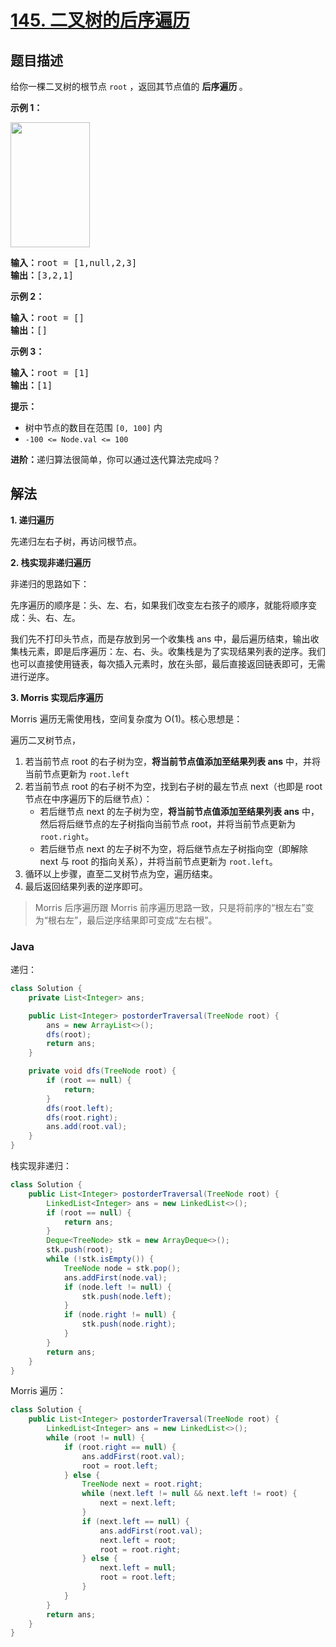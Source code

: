 # [145. 二叉树的后序遍历](https://leetcode.cn/problems/binary-tree-postorder-traversal)

## 题目描述

<p>给你一棵二叉树的根节点 <code>root</code> ，返回其节点值的 <strong>后序遍历 </strong>。</p>

<p><strong>示例 1：</strong></p>
<img alt="" src="https://gcore.jsdelivr.net/gh/doocs/leetcode@main/solution/0100-0199/0145.Binary%20Tree%20Postorder%20Traversal/images/pre1.jpg" style="width: 127px; height: 200px;" />
<pre>
<strong>输入：</strong>root = [1,null,2,3]
<strong>输出：</strong>[3,2,1]
</pre>

<p><strong>示例 2：</strong></p>

<pre>
<strong>输入：</strong>root = []
<strong>输出：</strong>[]
</pre>

<p><strong>示例 3：</strong></p>

<pre>
<strong>输入：</strong>root = [1]
<strong>输出：</strong>[1]
</pre>

<p><strong>提示：</strong></p>

<ul>
	<li>树中节点的数目在范围 <code>[0, 100]</code> 内</li>
	<li><code>-100 &lt;= Node.val &lt;= 100</code></li>
</ul>

<p><strong>进阶：</strong>递归算法很简单，你可以通过迭代算法完成吗？</p>

## 解法

**1. 递归遍历**

先递归左右子树，再访问根节点。

**2. 栈实现非递归遍历**

非递归的思路如下：

先序遍历的顺序是：头、左、右，如果我们改变左右孩子的顺序，就能将顺序变成：头、右、左。

我们先不打印头节点，而是存放到另一个收集栈 ans 中，最后遍历结束，输出收集栈元素，即是后序遍历：左、右、头。收集栈是为了实现结果列表的逆序。我们也可以直接使用链表，每次插入元素时，放在头部，最后直接返回链表即可，无需进行逆序。

**3. Morris 实现后序遍历**

Morris 遍历无需使用栈，空间复杂度为 O(1)。核心思想是：

遍历二叉树节点，

1. 若当前节点 root 的右子树为空，**将当前节点值添加至结果列表 ans** 中，并将当前节点更新为 `root.left`
2. 若当前节点 root 的右子树不为空，找到右子树的最左节点 next（也即是 root 节点在中序遍历下的后继节点）：
    - 若后继节点 next 的左子树为空，**将当前节点值添加至结果列表 ans** 中，然后将后继节点的左子树指向当前节点 root，并将当前节点更新为 `root.right`。
    - 若后继节点 next 的左子树不为空，将后继节点左子树指向空（即解除 next 与 root 的指向关系），并将当前节点更新为 `root.left`。
3. 循环以上步骤，直至二叉树节点为空，遍历结束。
4. 最后返回结果列表的逆序即可。

> Morris 后序遍历跟 Morris 前序遍历思路一致，只是将前序的“根左右”变为“根右左”，最后逆序结果即可变成“左右根”。

### **Java**

递归：

```java
class Solution {
    private List<Integer> ans;

    public List<Integer> postorderTraversal(TreeNode root) {
        ans = new ArrayList<>();
        dfs(root);
        return ans;
    }

    private void dfs(TreeNode root) {
        if (root == null) {
            return;
        }
        dfs(root.left);
        dfs(root.right);
        ans.add(root.val);
    }
}
```

栈实现非递归：

```java
class Solution {
    public List<Integer> postorderTraversal(TreeNode root) {
        LinkedList<Integer> ans = new LinkedList<>();
        if (root == null) {
            return ans;
        }
        Deque<TreeNode> stk = new ArrayDeque<>();
        stk.push(root);
        while (!stk.isEmpty()) {
            TreeNode node = stk.pop();
            ans.addFirst(node.val);
            if (node.left != null) {
                stk.push(node.left);
            }
            if (node.right != null) {
                stk.push(node.right);
            }
        }
        return ans;
    }
}
```

Morris 遍历：

```java
class Solution {
    public List<Integer> postorderTraversal(TreeNode root) {
        LinkedList<Integer> ans = new LinkedList<>();
        while (root != null) {
            if (root.right == null) {
                ans.addFirst(root.val);
                root = root.left;
            } else {
                TreeNode next = root.right;
                while (next.left != null && next.left != root) {
                    next = next.left;
                }
                if (next.left == null) {
                    ans.addFirst(root.val);
                    next.left = root;
                    root = root.right;
                } else {
                    next.left = null;
                    root = root.left;
                }
            }
        }
        return ans;
    }
}
```
